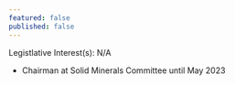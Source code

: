 ```yaml
---
featured: false
published: false
---
```

Legistlative Interest(s): N/A

* Chairman at Solid Minerals Committee until May 2023